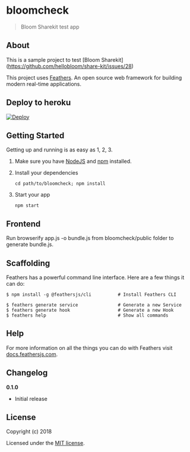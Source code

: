 # bloomcheck

> Bloom Sharekit test app

## About

This is a sample project to test [Bloom Sharekit] (https://github.com/hellobloom/share-kit/issues/28)

This project uses [Feathers](http://feathersjs.com). An open source web framework for building modern real-time applications.

## Deploy to heroku
[![Deploy](https://www.herokucdn.com/deploy/button.svg)](https://heroku.com/deploy)

## Getting Started

Getting up and running is as easy as 1, 2, 3.

1. Make sure you have [NodeJS](https://nodejs.org/) and [npm](https://www.npmjs.com/) installed.
2. Install your dependencies

    ```
    cd path/to/bloomcheck; npm install
    ```

3. Start your app

    ```
    npm start
    ```

## Frontend
Run browserify app.js -o bundle.js from bloomcheck/public folder to generate bundle.js.

## Scaffolding

Feathers has a powerful command line interface. Here are a few things it can do:

```
$ npm install -g @feathersjs/cli          # Install Feathers CLI

$ feathers generate service               # Generate a new Service
$ feathers generate hook                  # Generate a new Hook
$ feathers help                           # Show all commands
```

## Help

For more information on all the things you can do with Feathers visit [docs.feathersjs.com](http://docs.feathersjs.com).

## Changelog

__0.1.0__

- Initial release

## License

Copyright (c) 2018

Licensed under the [MIT license](LICENSE).
